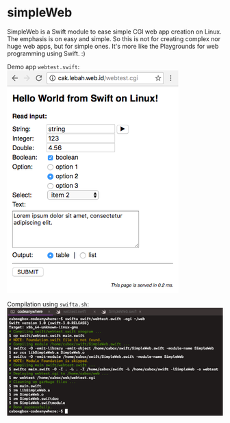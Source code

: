 # simpleWeb
SimpleWeb is a Swift module to ease simple CGI web app creation on Linux. The emphasis is on easy and simple. So this is not for creating complex nor huge web apps, but for simple ones. It's more like the Playgrounds for web programming using Swift. :)

Demo app ```webtest.swift```:    
![demo](https://github.com/pakLebah/simpleWeb/blob/master/swift%20cgi%20on%20linux.png)

Compilation using ```swifta.sh```:    
![compile](https://github.com/pakLebah/simpleWeb/blob/master/swifta%20on%20linux.png)
